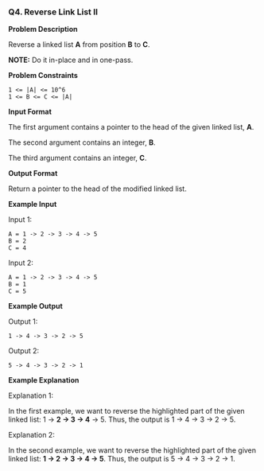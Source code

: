 ### Q4. Reverse Link List II

**Problem Description**

Reverse a linked list **A** from position **B** to **C**.

**NOTE:** Do it in-place and in one-pass.

**Problem Constraints**

```
1 <= |A| <= 10^6
1 <= B <= C <= |A|
```

**Input Format**

The first argument contains a pointer to the head of the given linked list, **A**.

The second argument contains an integer, **B**.

The third argument contains an integer, **C**.

**Output Format**

Return a pointer to the head of the modified linked list.

**Example Input**

Input 1:

```
A = 1 -> 2 -> 3 -> 4 -> 5
B = 2
C = 4
```

Input 2:

```
A = 1 -> 2 -> 3 -> 4 -> 5
B = 1
C = 5
```

**Example Output**

Output 1:

```
1 -> 4 -> 3 -> 2 -> 5
```

Output 2:

```
5 -> 4 -> 3 -> 2 -> 1
```

**Example Explanation**

Explanation 1:

In the first example, we want to reverse the highlighted part of the given linked list: 1 -> **2 -> 3 -> 4** -> 5. Thus, the output is 1 -> 4 -> 3 -> 2 -> 5.

Explanation 2:

In the second example, we want to reverse the highlighted part of the given linked list: **1 -> 2 -> 3 -> 4 -> 5**. Thus, the output is 5 -> 4 -> 3 -> 2 -> 1.